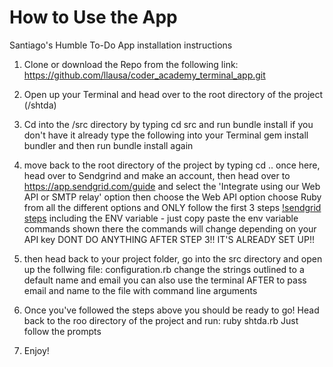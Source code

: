 # How to Use the App
  Santiago's Humble To-Do App installation instructions

  1. Clone or download the Repo from the following link: https://github.com/llausa/coder_academy_terminal_app.git

  2. Open up your Terminal and head over to the root directory of the project (/shtda)

  3. Cd into the /src directory by typing
        cd src
    and run
        bundle install
    if you don't have it already type the following into your Terminal
        gem install bundler
    and then run
        bundle install
    again

  4. move back to the root directory of the project by typing
        cd ..
    once here, head over to Sendgrind and make an account, then head over to
       https://app.sendgrid.com/guide
    and select the
        'Integrate using our Web API or SMTP relay' option
    then choose the
       Web API option
    choose Ruby from all the different options
    and ONLY follow the first 3 steps
       [!sendgrid steps](https://github.com/llausa/coder_academy_terminal_app/blob/master/imgs/sendgrid_setup.png)
    including the ENV variable - just copy paste the env variable commands shown there
    the commands will change depending on your API key
    DONT DO ANYTHING AFTER STEP 3!! IT'S ALREADY SET UP!!

  5. then head back to your project folder,
    go into the src directory and open up the follwing file:
       configuration.rb
    change the strings outlined to a default name and email
    you can also use the terminal AFTER to pass email and name to the file
    with command line arguments

  6. Once you've followed the steps above you should be ready to go!
    Head back to the roo directory of the project and run:
        ruby shtda.rb
    Just follow the prompts

  7. Enjoy!
